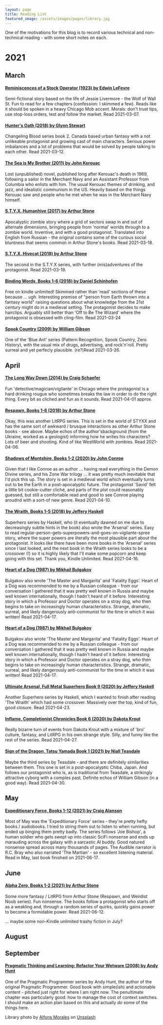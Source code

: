 ```yaml
---
layout: page 
title: Reading List 
featured_image: /assets/images/pages/library.jpg
---
```


One of the motivations for this blog is to record various technical and non-technical reading - with some short notes on
each.


# 2021
## March
#### [Reminiscences of a Stock Operator (1923) by Edwin LeFevre](https://read.amazon.co.uk/kp/embed?asin=B08621D8GJ&preview=newtab&linkCode=kpe&ref_=cm_sw_r_kb_dp_ZVX15HRPT77ZBHN46F87&tag=zadacka-21)
Semi-fictional story based on the life of Jessie Livermore - the Wolf of Wall St. 
Fun to read for a few chapters (confession: I skimmed a few). 
Reads like it should be spoken in a heavy Chicago Mob accent.
Morals: don't trust tips, use stop-loss orders, test and follow the market. Read 2021-03-07.

#### [Hunter's Oath (2018) by Glynn Stewart](https://www.amazon.co.uk/dp/B07D6317MG/ref=cm_sw_em_r_mt_dp_E0924S4JN647PV85RKGY)
Changeling Blood series book 2. Canada based urban fantasy with a not unlikeable protagonist and growing cast of main characters. Serious power imbalances and a lot of problems that would be solved by people talking to each other. Read 2021-03-12.

#### [The Sea is My Brother (2011) by John Kerouac](https://amzn.to/3ezHmgf)
Lost (unpublished) novel, published long after Kerouac's death in 1969, following a sailor in the Merchant Navy and an Assistant Professor from Columbia who enlists with him. The usual Kerouac themes of drinking, and jazz, and idealistic communism in the US. Heavily based on the things Kerouac saw and people who he met when he was in the Merchant Navy himself.

#### [S.T.Y.X. Humanhive (2017) by Arthur Stone](https://www.amazon.co.uk/dp/B075XMPMQX/ref=cm_sw_em_r_mt_dp_37G0M5KMS63F3R9V2GT6)
Apocalyptic zombie story where a grid of sectors swap in and out of alternate dimensions, bringing people from 'normal' worlds through to a zombie world. Inventive, and with a good protagonist. Translated into English from Russian - the original contains some of the curious social bluntness that seems common in Arthur Stone's books. Read 2021-03-18.

#### [S.T.Y.X. Hivecat (2018) by Arthur Stone](https://www.amazon.co.uk/dp/B07DVGF478/ref=cm_sw_em_r_mt_dp_7XRB8MN7T91WS5AT1KZF)
The second in the S.T.Y.X series, with further (mis)adventures of the protagonist. Read 2021-03-19.

#### [Binding Words, Books 1-6 (2018) by Daniel Schinhofen](https://www.amazon.co.uk/gp/kindle/series/B08S78V7RJ?ie=UTF8&ref_=dbs_dp_wit_sb_tkin)
Free on kindle unlimited! Skimmed rather than 'read' sections of these because ... ugh. Interesting premise of "person from Earth thrown into a fantasy world" raising questions about what knowledge from the 21st century might do in a medieval setting. The protagonist decides to make hairclips. Arguably still better than 'Off to Be The Wizard' where the protagonist is obsessed with cling-film. Read 2021-03-24

#### [Spook Country (2009) by William Gibson](https://amzn.to/3w2D7Af)
One of the 'Blue Ant' series (Pattern Recognition, Spook Country, Zero History), with the usual mix of drugs, advertising, and rock'n'roll. Pretty surreal and yet perfecly plausible. (re?)Read 2021-03-26.

## April
#### [The Long Way Down (2014) by Craig Schaefer](https://amzn.to/3fZVxvK)
Fun 'detective/magician/vigilante' in Chicago where the protagonist is a hard drinking rougue who sometimes breaks the law in order to do the right thing. Every bit as cliched and fun as it sounds. Read 2021-04-01 approx.

#### [Respawn, Books 1-6 (2018) by Arthur Stone](https://amzn.to/39YUAAm)
Okay, this was another LitRPG series. This is set in the world of STYXX and has the same sort of awkward / brusque interactions as other Arthur Stone books - see above. Maybe echos of the author'sbackground (from the Ukraine, worked as a geologist) informing how he writes his characters? Lots of beer and shooting. Kind of like WestWorld with zombies. Read 2021-04-06.

#### [Shadows of Montshire, Books 1-2 (2020) by John Conroe](https://amzn.to/3dpjw5W)
Given that I like Conroe as an author ... having read everything in the Demon Divine series, and his Zone War trilogy ... it was pretty much inevitable that I'd pick this up. The story is set in a medieval world which eventually turns out to be the Earth in a post-apocalyptic future. The protagonist 'Savid' felt a little bit cookie-cutter cliché, and parts of the plot could reasonably guessed, but still a comfortable read and good to see Conroe playing aroudnd with a sort-of new genre. Read 2021-04-10.

#### [The Wraith, Books 1-5 (2018) by Jeffery Haskell](https://amzn.to/3eegxfM)
Superhero series by Haskell, who (it eventually dawned on me due to decreasingly subtle hints in the book) also wrote the 'Arsenal' series. Easy to read regular-person-gets-superpowers-and-goes-on-vigilante-spree story, where the super powers are literally the most plausible part about the protagonist. It looks like there have been more books in the 'Arsenal' series since I last looked, and the next book in the Wraith series looks to be a crossover (!) so it is highly likely that I'll make some popcorn and keep going with this set. Thank you, Kindle Unlimited. Read 2021-04-16.

#### [Heart of a Dog (1987) by Mikhail Bulgakov](https://amzn.to/3al7Qzh)
Bulgakov also wrote 'The Master and Margarita' and 'Fatality Eggs'. Heart of a Dog was recommended to me by a Russian colleague - from our conversation I gathered that it was pretty well known in Russia and maybe well known internationally, though I hadn't heard of it before. Interesting story in which a Professor and Doctor operates on a stray dog, who then begins to take on increasingly human characteristics. Strange, dramatic, surreal, and likely dangerously anti-communist for the time in which it was written! Read 2021-04-17.


#### [Heart of a Dog (1987) by Mikhail Bulgakov](https://amzn.to/3al7Qzh)
Bulgakov also wrote 'The Master and Margarita' and 'Fatality Eggs'. Heart of a Dog was recommended to me by a Russian colleague - from our conversation I gathered that it was pretty well known in Russia and maybe well known internationally, though I hadn't heard of it before. Interesting story in which a Professor and Doctor operates on a stray dog, who then begins to take on increasingly human characteristics. Strange, dramatic, surreal, and likely dangerously anti-communist for the time in which it was written! Read 2021-04-17.


#### [Ultimate Arsenal, Full Metal Superhero Book 9 (2020) by Jeffery Haskell](https://amzn.to/2QOhofF)
Another Superhero series by Haskell, which I wanted to finish after reading 'The Wraith' which had some crossover. Massively over the top, kind of fun, good closure. Read 2021-04-23.


#### [Inflame, Completionist Chronicles Book 6 (2020) by Dakota Krout](https://amzn.to/3ubv9n9)
Really bizarre turn of events from Dakota Krout with a mixture of 'bro' culture, fantasy, and LitRPG in his own strange style. Silly, and funny like the rest of the series. Read 2021-04-27.


#### [Sign of the Dragon, Tatsu Yamada Book 1 (2021) by Niall Teasdale](https://amzn.to/3tdjVgu)
Maybe the third series by Teasdale - and there are definitely similarities between them. This one is set in a post-apocalyptic Chiba, Japan. And follows our protagonist who is, as is traditional from Teasdale, a strikingly attractive cyborg with a comples past. Definite echos of William Gibson (in a good way). Read 2021-04-30.

## May
#### [Expeditionary Force, Books 1-12 (2021) by  Craig Alanson](https://amzn.to/3q2PF8f)
Most of May was the 'Expeditionary Force' series - they're pretty hefty books / audiobooks. I tried to string them out to listen to when running, but ended up binging them pretty badly. The series follows 'Joe Bishop', a human soldier who gets swept up into classic SciFi nonsense and ends up marauding across the galaxy with a sarcastic AI buddy. Good natured nonsense spread across many thousands of pages. The Audible narrator is R.C. Bray who also narrated 'The Martian' - so excellent listening material. Read in May, last book finished on 2021-06-17.

## June
#### [Alpha Zero, Books 1-2 (2021) by  Arthur Stone](https://amzn.to/3gAal4h)
Some more fantasy / LitRPG from Arthur Stone (Respawn, and Weirdist Noob series). Fun nonsense. The books follow a protagonist who starts off as a weakling and, through a random series of quirks, quickly gains power to become a formidable power. Read 2021-06-12.

... maybe some non-Kindle unlimited trashy fiction in July?

## August

## September

#### [Pragmatic Thinking and Learning: Refactor Your Wetware (2008) by Andy Hunt](https://amzn.to/3yEiJWc)
One of the Pragmatic Programmer series by Andy Hunt, the author of the original Pragmatic Programmer. Good book with simple(ish) and actionable content - pitched just right for where I am right now. The penultimate chapter was particularly good: how to manage the cost of context switches. I should make an action plan based on this and actually *do* some of the things here. 


<span>Library photo by <a href="https://unsplash.com/@alfonsmc10?utm_source=unsplash&amp;utm_medium=referral&amp;utm_content=creditCopyText">
Alfons Morales</a>
on <a href="https://unsplash.com/s/photos/library?utm_source=unsplash&amp;utm_medium=referral&amp;utm_content=creditCopyText">
Unsplash</a></span>

